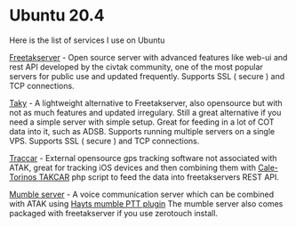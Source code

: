 # Ubuntu 20.4

Here is the list of services I use on Ubuntu

[Freetakserver](https://github.com/hamuraiisam/ATAK-Setup-guide "Freetakserver") - Open source server with advanced features like web-ui and rest API developed by the civtak community, one of the most popular servers for public use and updated frequently. Supports SSL ( secure ) and TCP connections.

[Taky](https://github.com/hamuraiisam/ATAK-Setup-guide "Taky") - A lightweight alternative to Freetakserver, also opensource but with not as much features and updated irregulary. Still a great alternative if you need a simple server with simple setup. Great for feeding in a lot of COT data into it, such as ADSB. Supports running multiple servers on a single VPS. Supports SSL ( secure ) and TCP connections.

[Traccar](https://github.com/hamuraiisam/ATAK-Setup-guide "Traccar") - External opensource gps tracking software not associated with ATAK, great for tracking iOS devices and then combining them with [Cale-Torinos TAKCAR](https://github.com/hamuraiisam/ATAK-Setup-guide "Cale-Torino's TAKCAR") php script to feed the data into freetakservers REST API.

[Mumble server](https://github.com/hamuraiisam/ATAK-Setup-guide "Mumble server") - A voice communication server which can be combined with ATAK using [Hayts mumble PTT plugin](https://drive.google.com/drive/folders/1o8tsalgxUGxdg2HiDw5xVu_-bnr63F3d "Hayts mumble PTT plugin") The mumble server also comes packaged with freetakserver if you use zerotouch install.
